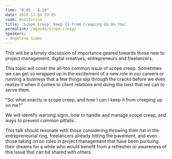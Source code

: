 ```yaml
---
time: "8:05 - 8:10"
date: 2016-11-04 20:05
room: Auditorium
title: 'Scope Creep: Keep It From Creeping Up On You'
permalink: /agenda/scope-creep/
speakers:
- Angelina Simms
---
```


This will be a timely discussion of importance geared towards those new to project management, digital creatives, entrepreneurs and freelancers.

This topic will cover the all-too common issue of scope creep. Sometimes we can get so wrapped up in the excitement of a new role in our careers or running a business that a few things slip through the cracks before we even realize it when it comes to client relations and doing the best that we can to serve them.

"So, what exactly is scope creep, and how I can I keep it from creeping up on me?"

We will identify warning signs, how to handle and manage scope creep, and ways to prevent common pitfalls.

This talk should resonate with those considering throwing their hat in the entrepreneurial ring, freelancers already hitting the pavement, and even those taking on on roles in project management that have been pursuing their dreams for a while who would benefit from a refresher or awareness of this issue that can be shared with others.
